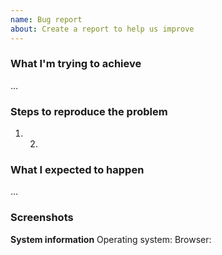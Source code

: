```yaml
---
name: Bug report
about: Create a report to help us improve
---
```


### What I'm trying to achieve

…

### Steps to reproduce the problem

1. 2.

### What I expected to happen

…

### Screenshots

<!-- If applicable, add screenshots to help explain your problem. -->

**System information**
Operating system:
Browser:
